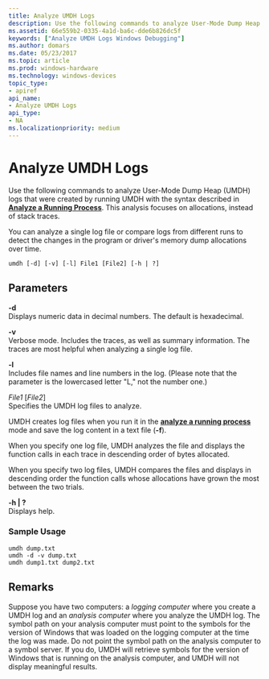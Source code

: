 ```yaml
---
title: Analyze UMDH Logs
description: Use the following commands to analyze User-Mode Dump Heap (UMDH) logs that were created by running UMDH with the syntax described in Analyze a Running Process.
ms.assetid: 66e559b2-0335-4a1d-ba6c-dde6b826dc5f
keywords: ["Analyze UMDH Logs Windows Debugging"]
ms.author: domars
ms.date: 05/23/2017
ms.topic: article
ms.prod: windows-hardware
ms.technology: windows-devices
topic_type:
- apiref
api_name:
- Analyze UMDH Logs
api_type:
- NA
ms.localizationpriority: medium
---
```


# Analyze UMDH Logs


Use the following commands to analyze User-Mode Dump Heap (UMDH) logs that were created by running UMDH with the syntax described in [**Analyze a Running Process**](analyze-a-running-process.md). This analysis focuses on allocations, instead of stack traces.

You can analyze a single log file or compare logs from different runs to detect the changes in the program or driver's memory dump allocations over time.

```
umdh [-d] [-v] [-l] File1 [File2] [-h | ?]
```

## <span id="ddk_analyze_umdh_logs_dtools"></span><span id="DDK_ANALYZE_UMDH_LOGS_DTOOLS"></span>Parameters


<span id="_______-d______"></span><span id="_______-D______"></span> **-d**   
Displays numeric data in decimal numbers. The default is hexadecimal.

<span id="_______-v______"></span><span id="_______-V______"></span> **-v**   
Verbose mode. Includes the traces, as well as summary information. The traces are most helpful when analyzing a single log file.

<span id="_______-l______"></span><span id="_______-L______"></span> **-l**   
Includes file names and line numbers in the log. (Please note that the parameter is the lowercased letter "L," not the number one.)

<span id="_______File1__File2_"></span><span id="_______file1__file2_"></span><span id="_______FILE1__FILE2_"></span> *File1* \[*File2*\]  
Specifies the UMDH log files to analyze.

UMDH creates log files when you run it in the [**analyze a running process**](analyze-a-running-process.md) mode and save the log content in a text file (**-f**).

When you specify one log file, UMDH analyzes the file and displays the function calls in each trace in descending order of bytes allocated.

When you specify two log files, UMDH compares the files and displays in descending order the function calls whose allocations have grown the most between the two trials.

<span id="_______-h____"></span><span id="_______-H____"></span> **-h | ?**  
Displays help.

### <span id="sample_usage"></span><span id="SAMPLE_USAGE"></span>Sample Usage

```
umdh dump.txt
umdh -d -v dump.txt
umdh dump1.txt dump2.txt
```

Remarks
-------

Suppose you have two computers: a *logging computer* where you create a UMDH log and an *analysis computer* where you analyze the UMDH log. The symbol path on your analysis computer must point to the symbols for the version of Windows that was loaded on the logging computer at the time the log was made. Do not point the symbol path on the analysis computer to a symbol server. If you do, UMDH will retrieve symbols for the version of Windows that is running on the analysis computer, and UMDH will not display meaningful results.

 

 





